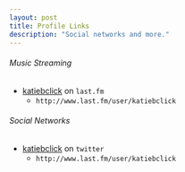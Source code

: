 ```yaml
---
layout: post
title: Profile Links
description: "Social networks and more."
---
```


###### Music Streaming
- [katiebclick](http://www.last.fm/user/katiebclick) on `last.fm`
  - `http://www.last.fm/user/katiebclick`

###### Social Networks
- [katiebclick](https://twitter.com/katiebclick) on `twitter`
  - `http://www.last.fm/user/katiebclick`
